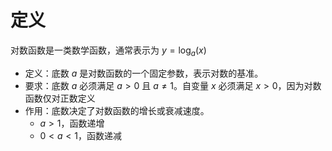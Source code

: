 # 定义

对数函数是一类数学函数，通常表示为 $y = \log_a(x)$

- 定义：底数 $a$ 是对数函数的一个固定参数，表示对数的基准。
- 要求：底数 $a$ 必须满足 $a > 0$ 且 $a \neq 1$。自变量 $x$ 必须满足 $x > 0$，因为对数函数仅对正数定义
- 作用：底数决定了对数函数的增长或衰减速度。
  - $a > 1$，函数递增
  - $0 < a < 1$，函数递减


